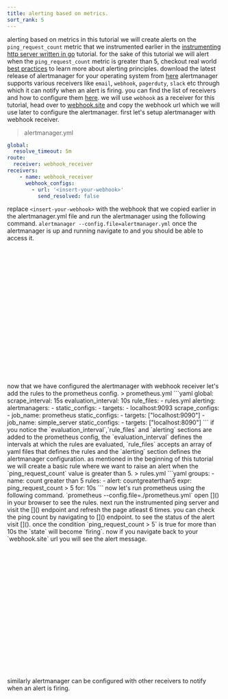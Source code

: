 ```yaml
---
title: alerting based on metrics.
sort_rank: 5
---
```

alerting based on metrics
in this tutorial we will create alerts on the `ping_request_count` metric that we instrumented earlier in the
[instrumenting http server written in go](../instrumenting_http_server_in_go/) tutorial.
for the sake of this tutorial we will alert when the `ping_request_count` metric is greater than 5, checkout real world [best practices](../../practices/alerting) to learn more about alerting principles.
download the latest release of alertmanager for your operating system from [here]()
alertmanager supports various receivers like `email`, `webhook`, `pagerduty`, `slack` etc through which it can notify when an alert is firing. you can find the list of receivers and how to configure them [here](../../alerting/latest/configuration). we will use `webhook` as a receiver for this tutorial, head over to [webhook.site]() and copy the webhook url which we will use later to configure the alertmanager.
first let's setup alertmanager with webhook receiver.
> alertmanager.yml
```yaml
global:
  resolve_timeout: 5m
route:
  receiver: webhook_receiver
receivers:
    - name: webhook_receiver
      webhook_configs:
        - url: '<insert-your-webhook>'
          send_resolved: false
```
replace `<insert-your-webhook>` with the webhook that we copied earlier in the alertmanager.yml file and run the alertmanager using the following command.
`alertmanager --config.file=alertmanager.yml`
once the alertmanager is up and running navigate to []() and you should be able to access it.
<iframe width="560" height="315" src="" frameborder="0" allowfullscreen></iframe>
now that we have configured the alertmanager with webhook receiver let's add the rules to the prometheus config.
> prometheus.yml
```yaml
global:
 scrape_interval: 15s
 evaluation_interval: 10s
rule_files:
  - rules.yml
alerting:
  alertmanagers:
  - static_configs:
    - targets:
       - localhost:9093
scrape_configs:
 - job_name: prometheus
   static_configs:
       - targets: ["localhost:9090"]
 - job_name: simple_server
   static_configs:
       - targets: ["localhost:8090"]
```
if you notice the `evaluation_interval`,`rule_files` and `alerting` sections are added to the prometheus config, the `evaluation_interval` defines the intervals at which the rules are evaluated, `rule_files` accepts an array of yaml files that defines the rules and the `alerting` section defines the alertmanager configuration. as mentioned in the beginning of this tutorial we will create a basic rule where we want to
raise an alert when the `ping_request_count` value is greater than 5.
> rules.yml
```yaml
groups:
 - name: count greater than 5
   rules:
   - alert: countgreaterthan5
     expr: ping_request_count > 5
     for: 10s
```
now let's run prometheus using the following command.
`prometheus --config.file=./prometheus.yml`
open []() in your browser to see the rules. next run the instrumented ping server and visit the []() endpoint and refresh the page atleast 6 times. you can check the ping count by navigating to []() endpoint. to see the status of the alert visit [](). once the condition `ping_request_count > 5` is true for more than 10s the `state` will become `firing`. now if you navigate back to your `webhook.site` url you will see the alert message.
<iframe width="560" height="315" src="" frameborder="0" allowfullscreen></iframe>
similarly alertmanager can be configured with other receivers to notify when an alert is firing.